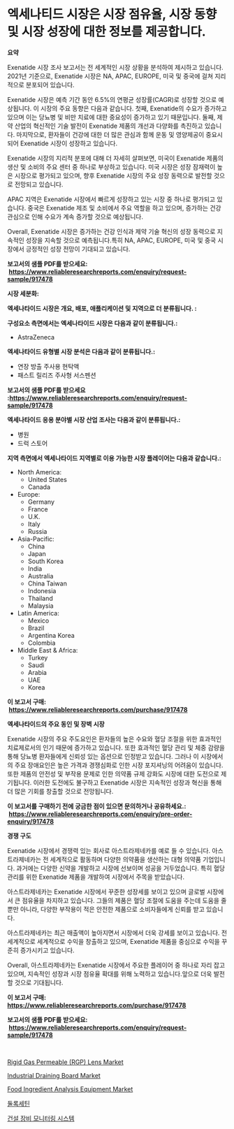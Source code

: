 <p><h1>엑세나티드 시장은 시장 점유율, 시장 동향 및 시장 성장에 대한 정보를 제공합니다.</h1></p><p><strong>요약</strong></p>
<p><p>Exenatide 시장 조사 보고서는 전 세계적인 시장 상황을 분석하여 제시하고 있습니다. 2021년 기준으로, Exenatide 시장은 NA, APAC, EUROPE, 미국 및 중국에 걸쳐 지리적으로 분포되어 있습니다.  </p><p>Exenatide 시장은 예측 기간 동안 6.5%의 연평균 성장률(CAGR)로 성장할 것으로 예상됩니다. 이 시장의 주요 동향은 다음과 같습니다. 첫째, Exenatide의 수요가 증가하고 있으며 이는 당뇨병 및 비만 치료에 대한 중요성이 증가하고 있기 때문입니다. 둘째, 제약 산업의 혁신적인 기술 발전이 Exenatide 제품의 개선과 다양화를 촉진하고 있습니다. 마지막으로, 환자들이 건강에 대한 더 많은 관심과 함께 운동 및 영양제공이 중요시되어 Exenatide 시장이 성장하고 있습니다.</p><p>Exenatide 시장의 지리적 분포에 대해 더 자세히 살펴보면, 미국이 Exenatide 제품의 생산 및 소비의 주요 센터 중 하나로 부상하고 있습니다. 미국 시장은 성장 잠재력이 높은 시장으로 평가되고 있으며, 향후 Exenatide 시장의 주요 성장 동력으로 발전할 것으로 전망되고 있습니다.</p><p>APAC 지역은 Exenatide 시장에서 빠르게 성장하고 있는 시장 중 하나로 평가되고 있습니다. 중국은 Exenatide 제조 및 소비에서 주요 역할을 하고 있으며, 증가하는 건강 관심으로 인해 수요가 계속 증가할 것으로 예상됩니다.</p><p>Overall, Exenatide 시장은 증가하는 건강 인식과 제약 기술 혁신의 성장 동력으로 지속적인 성장을 지속할 것으로 예측됩니다.특히 NA, APAC, EUROPE, 미국 및 중국 시장에서 긍정적인 성장 전망이 기대되고 있습니다.</p></p>
<p><strong>보고서의 샘플 PDF를 받으세요: &nbsp;<a href="https://www.reliableresearchreports.com/enquiry/request-sample/917478">https://www.reliableresearchreports.com/enquiry/request-sample/917478</a></strong></p>
<p><strong>시장 세분화:</strong></p>
<p><strong> 엑세나타이드 시장은 개요, 배포, 애플리케이션 및 지역으로 더 분류됩니다. :</strong></p>
<p><strong>구성요소 측면에서는 엑세나타이드 시장은 다음과 같이 분류됩니다.:</strong></p>
<p><ul><li>AstraZeneca</li></ul></p>
<p><strong> 엑세나타이드 유형별 시장 분석은 다음과 같이 분류됩니다.:</strong></p>
<p><ul><li>연장 방출 주사용 현탁액</li><li>패스트 릴리즈 주사형 서스펜션</li></ul></p>
<p><strong>보고서의 샘플 PDF를 받으세요 :<a href="https://www.reliableresearchreports.com/enquiry/request-sample/917478">https://www.reliableresearchreports.com/enquiry/request-sample/917478</a></strong></p>
<p><strong> 엑세나타이드 응용 분야별 시장 산업 조사는 다음과 같이 분류됩니다.:</strong></p>
<p><ul><li>병원</li><li>드럭 스토어</li></ul></p>
<p><strong>지역 측면에서 엑세나타이드 지역별로 이용 가능한 시장 플레이어는 다음과 같습니다.:</strong></p>
<p><ul>
    <li>
        North America:
        <ul>
            <li>United States</li>
            <li>Canada</li>
        </ul>
    </li>
    <li>
        Europe:
        <ul>
            <li>Germany</li>
            <li>France</li>
            <li>U.K.</li>
            <li>Italy</li>
            <li>Russia</li>
        </ul>
    </li>
    <li>
        Asia-Pacific:
        <ul>
            <li>China</li>
            <li>Japan</li>
            <li>South Korea</li>
            <li>India</li>
            <li>Australia</li>
            <li>China Taiwan</li>
            <li>Indonesia</li>
            <li>Thailand</li>
            <li>Malaysia</li>
        </ul>
    </li>
    <li>
        Latin America:
        <ul>
            <li>Mexico</li>
            <li>Brazil</li>
            <li>Argentina Korea</li>
            <li>Colombia</li>
        </ul>
    </li>
    <li>
        Middle East & Africa:
        <ul>
            <li>Turkey</li>
            <li>Saudi</li>
            <li>Arabia</li>
            <li>UAE</li>
            <li>Korea</li>
        </ul>
    </li>
    </ul></p>
<p><strong>이 보고서 구매: &nbsp;<a href="https://www.reliableresearchreports.com/purchase/917478">https://www.reliableresearchreports.com/purchase/917478</a></strong></p>
<p><strong>엑세나타이드의 주요 동인 및 장벽 시장</strong></p>
<p><p>Exenatide 시장의 주요 주도요인은 환자들의 높은 수요와 혈당 조절을 위한 효과적인 치료제로서의 인기 때문에 증가하고 있습니다. 또한 효과적인 혈당 관리 및 체중 감량을 통해 당뇨병 환자들에게 신뢰성 있는 옵션으로 인정받고 있습니다. 그러나 이 시장에서의 주요 장애요인은 높은 가격과 경쟁심화로 인한 시장 포지셔닝의 어려움이 있습니다. 또한 제품의 안전성 및 부작용 문제로 인한 의약품 규제 강화도 시장에 대한 도전으로 제기됩니다. 이러한 도전에도 불구하고 Exenatide 시장은 지속적인 성장과 혁신을 통해 더 많은 기회를 창출할 것으로 전망됩니다.</p></p>
<p><strong>이 보고서를 구매하기 전에 궁금한 점이 있으면 문의하거나 공유하세요.: &nbsp;<a href="https://www.reliableresearchreports.com/enquiry/pre-order-enquiry/917478">https://www.reliableresearchreports.com/enquiry/pre-order-enquiry/917478</a></strong></p>
<p><strong>경쟁 구도</strong></p>
<p><p>Exenatide 시장에서 경쟁력 있는 회사로 아스트라제네카를 예로 들 수 있습니다. 아스트라제네카는 전 세계적으로 활동하며 다양한 의약품을 생산하는 대형 의약품 기업입니다. 과거에는 다양한 신약을 개발하고 시장에 선보이며 성공을 거두었습니다. 특히 혈당 관리를 위한 Exenatide 제품을 개발하여 시장에서 주목을 받았습니다.</p><p>아스트라제네카는 Exenatide 시장에서 꾸준한 성장세를 보이고 있으며 글로벌 시장에서 큰 점유율을 차지하고 있습니다. 그들의 제품은 혈당 조절에 도움을 주는데 도움을 줄 뿐만 아니라, 다양한 부작용이 적은 안전한 제품으로 소비자들에게 신뢰를 받고 있습니다.</p><p>아스트라제네카는 최근 매출액이 높아지면서 시장에서 더욱 강세를 보이고 있습니다. 전세계적으로 세계적으로 수익을 창출하고 있으며, Exenatide 제품을 중심으로 수익을 꾸준히 증가시키고 있습니다.</p><p>Overall, 아스트라제네카는 Exenatide 시장에서 주요한 플레이어 중 하나로 자리 잡고 있으며, 지속적인 성장과 시장 점유율 확대를 위해 노력하고 있습니다.앞으로 더욱 발전할 것으로 기대됩니다.</p></p>
<p><strong>이 보고서 구매: &nbsp; <a href="https://www.reliableresearchreports.com/purchase/917478">https://www.reliableresearchreports.com/purchase/917478</a></strong></p>
<p><strong>보고서의 샘플 PDF를 받으세요: &nbsp;<a href="https://www.reliableresearchreports.com/enquiry/request-sample/917478">https://www.reliableresearchreports.com/enquiry/request-sample/917478</a></strong><strong></strong></p>
<p>&nbsp;</p>
<p><p><a href="https://issuu.com/reportprime-2/docs/rigid-gas-permeable-rgp-lens-market-size-2030.pptx">Rigid Gas Permeable (RGP) Lens Market</a></p><p><a href="https://issuu.com/reportprime-2/docs/industrial-draining-board-market-size-2030.pptx">Industrial Draining Board Market</a></p><p><a href="https://github.com/yemakinde/Market-Research-Report-List-1/blob/main/food-ingredient-analysis-equipment-market.md">Food Ingredient Analysis Equipment Market</a></p><p><a href="https://github.com/vsr06p4p49/Market-Research-Report-List-1/blob/main/1192434183375.md">둘록세틴</a></p><p><a href="https://github.com/oajzkywllm460/Market-Research-Report-List-1/blob/main/7959512183374.md">건설 장비 모니터링 시스템</a></p></p>